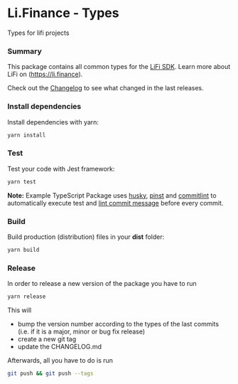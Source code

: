 # Li.Finance - Types
Types for lifi projects

### Summary
This package contains all common types for the [LiFi SDK](https://github.com/lifinance/sdk).
Learn more about LiFi on (https://li.finance).


Check out the [Changelog](./CHANGELOG.md) to see what changed in the last releases.

### Install dependencies

Install dependencies with yarn:

```bash
yarn install
```

### Test

Test your code with Jest framework:

```bash
yarn test
```

**Note:** Example TypeScript Package uses [husky](https://typicode.github.io/husky/), [pinst](https://github.com/typicode/pinst) and [commitlint](https://commitlint.js.org/) to automatically execute test and [lint commit message](https://www.conventionalcommits.org/) before every commit.

### Build

Build production (distribution) files in your **dist** folder:

```bash
yarn build
```


### Release
In order to release a new version of the package you have to run 

```bash
yarn release
```

This will 
* bump the version number according to the types of the last commits (i.e. if it is a major, minor or bug fix release)
* create a new git tag
* update the CHANGELOG.md

Afterwards, all you have to do is run 

```bash
git push && git push --tags
```
